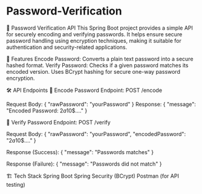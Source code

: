 # Password-Verification

🔐 Password Verification API
This Spring Boot project provides a simple API for securely encoding and verifying passwords. It helps ensure secure password handling using encryption techniques, making it suitable for authentication and security-related applications.

🚀 Features
Encode Password: Converts a plain text password into a secure hashed format.
Verify Password: Checks if a given password matches its encoded version.
Uses BCrypt hashing for secure one-way password encryption.

🛠 API Endpoints
🔹 Encode Password
Endpoint: POST /encode

Request Body:
{
  "rawPassword": "yourPassword"
}
Response:
{
  "message": "Encoded Password: $2a$10$...."
}

🔹 Verify Password
Endpoint: POST /verify

Request Body:
{
  "rawPassword": "yourPassword",
  "encodedPassword": "$2a$10$...."
}

Response (Success):
{
  "message": "Passwords matches"
}

Response (Failure):
{
  "message": "Passwords did not match"
}


🏗 Tech Stack
Spring Boot
Spring Security (BCrypt)
Postman (for API testing)
